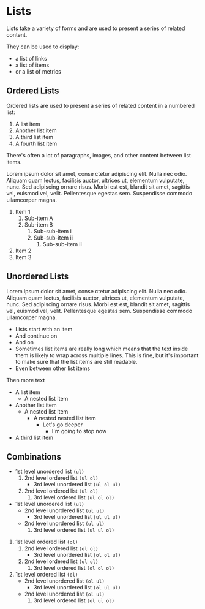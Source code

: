 # Lists

Lists take a variety of forms and are used to present a series of related content.

They can be used to display:

- a list of links
- a list of items
- or a list of metrics

## Ordered Lists

Ordered lists are used to present a series of related content in a numbered list:

1. A list item
2. Another list item
3. A third list item
4. A fourth list item

There's often a lot of paragraphs, images, and other content between list items.

Lorem ipsum dolor sit amet, conse ctetur adipiscing elit. Nulla nec odio. Aliquam quam lectus, facilisis auctor, ultrices ut, elementum vulputate, nunc. Sed adipiscing ornare risus. Morbi est est, blandit sit amet, sagittis vel, euismod vel, velit. Pellentesque egestas sem. Suspendisse commodo ullamcorper magna.

1. Item 1
   1. Sub-item A
   1. Sub-item B
      1. Sub-sub-item i
      1. Sub-sub-item ii
         1. Sub-sub-item ii
1. Item 2
1. Item 3

## Unordered Lists

Lorem ipsum dolor sit amet, conse ctetur adipiscing elit. Nulla nec odio. Aliquam quam lectus, facilisis auctor, ultrices ut, elementum vulputate, nunc. Sed adipiscing ornare risus. Morbi est est, blandit sit amet, sagittis vel, euismod vel, velit. Pellentesque egestas sem. Suspendisse commodo ullamcorper magna.

- Lists start with an item
- And continue on
- And on
- Sometimes list items are really long which means that the text inside them is likely to wrap across multiple lines. This is fine, but it's important to make sure that the list items are still readable.
- Even between other list items

Then more text

- A list item
  - A nested list item
- Another list item
  - A nested list item
    - A nested nested list item
      - Let's go deeper
        - I'm going to stop now
- A third list item


## Combinations

- 1st level unordered list `(ul)`
  1. 2nd level ordered list `(ul ol)`
     - 3rd level unordered list `(ul ol ul)`
  2. 2nd level ordered list `(ul ol)`
     1. 3rd level ordered list `(ul ol ol)`
- 1st level unordered list `(ul)`
  - 2nd level unordered list `(ul ul)`
    - 3rd level unordered list `(ul ul ul)`
  - 2nd level unordered list `(ul ul)`
    1. 3rd level ordered list `(ul ul ol)`

1. 1st level ordered list `(ol)`
   1. 2nd level ordered list `(ol ol)`
      - 3rd level unordered list `(ol ol ul)`
   2. 2nd level ordered list `(ol ol)`
      1. 3rd level ordered list `(ol ol ol)`
1. 1st level ordered list `(ol)`
   - 2nd level unordered list `(ol ul)`
     - 3rd level unordered list `(ol ul ul)`
   - 2nd level unordered list `(ol ul)`
     1. 3rd level ordered list `(ol ul ol)`